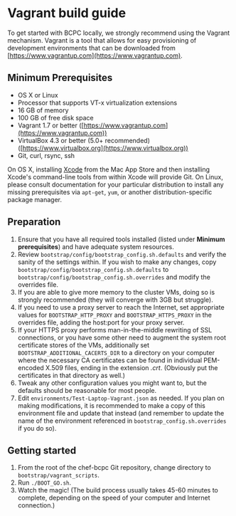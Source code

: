Vagrant build guide
=====================
To get started with BCPC locally, we strongly recommend using the Vagrant mechanism. Vagrant is a tool that allows for easy provisioning of development environments that can be downloaded from [https://www.vagrantup.com](https://www.vagrantup.com).

Minimum Prerequisites
---------------------
* OS X or Linux
* Processor that supports VT-x virtualization extensions
* 16 GB of memory
* 100 GB of free disk space
* Vagrant 1.7 or better ([https://www.vagrantup.com](https://www.vagrantup.com))
* VirtualBox 4.3 or better (5.0+ recommended) ([https://www.virtualbox.org](https://www.virtualbox.org))
* Git, curl, rsync, ssh

On OS X, installing [Xcode](https://itunes.apple.com/us/app/xcode/id497799835?mt=12) from the Mac App Store and then installing Xcode's command-line tools from within Xcode will provide Git. On Linux, please consult documentation for your particular distribution to install any missing prerequisites via `apt-get`, `yum`, or another distribution-specific package manager.

Preparation
---
1. Ensure that you have all required tools installed (listed under **Minimum prerequisites**) and have adequate system resources.
2. Review `bootstrap/config/bootstrap_config.sh.defaults` and verify the sanity of the settings within. If you wish to make any changes, copy `bootstrap/config/bootstrap_config.sh.defaults` to `bootstrap/config/bootstrap_config.sh.overrides` and modify the overrides file.
3. If you are able to give more memory to the cluster VMs, doing so is strongly recommended (they will converge with 3GB but struggle).
4. If you need to use a proxy server to reach the Internet, set appropriate values for `BOOTSTRAP_HTTP_PROXY` and `BOOTSTRAP_HTTPS_PROXY` in the overrides file, adding the host:port for your proxy server.
5. If your HTTPS proxy performs man-in-the-middle rewriting of SSL connections, or you have some other need to augment the system root certificate stores of the VMs, additionally set `BOOTSTRAP_ADDITIONAL_CACERTS_DIR` to a directory on your computer where the necessary CA certificates can be found in individual PEM-encoded X.509 files, ending in the extension *.crt*. (Obviously put the certificates in that directory as well.)
6. Tweak any other configuration values you might want to, but the defaults should be reasonable for most people.
7. Edit `environments/Test-Laptop-Vagrant.json` as needed. If you plan on making modifications, it is recommended to make a copy of this environment file and update that instead (and remember to update the name of the environment referenced in `bootstrap_config.sh.overrides` if you do so).

Getting started
---------------
1. From the root of the chef-bcpc Git repository, change directory to `bootstrap/vagrant_scripts`.
2. Run `./BOOT_GO.sh`.
3. Watch the magic! (The build process usually takes 45-60 minutes to complete, depending on the speed of your computer and Internet connection.)
